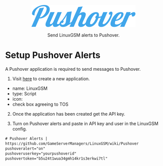 <a href="https://pushover.net/"><p align="center"><img src="images/pushover/pushover_logo.png" alt="Pushover logo"/></a>
<p align="center">Send LinuxGSM alerts to Pushover.</p>

# Setup Pushover Alerts
A Pushover application is required to send messages to Pushover.
1. Visit [here](https://pushover.net/apps/build) to create a new application.
* name: LinuxGSM
* type: Script
* icon: 
* check box agreeing to TOS

2. Once the application has been created get the API key.

3. Turn on Pushover alerts and paste in API key and user in the LinuxGSM config.
```
# Pushover Alerts | https://github.com/GameServerManagers/LinuxGSM/wiki/Pushover
pushoveralert="on"
pushoveruserkey="yourpushoverid"
pushovertoken="b5u24t1wua34gmh14kr1s3erkwi7tl"
```